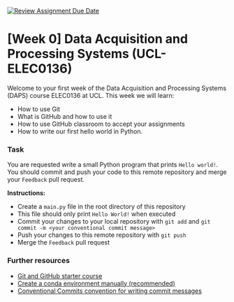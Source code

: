 [![Review Assignment Due Date](https://classroom.github.com/assets/deadline-readme-button-22041afd0340ce965d47ae6ef1cefeee28c7c493a6346c4f15d667ab976d596c.svg)](https://classroom.github.com/a/CiJn3yam)
# [Week 0] Data Acquisition and Processing Systems (UCL-ELEC0136)

Welcome to your first week of the Data Acquisition and Processing Systems (DAPS) course ELEC0136 at UCL.
This week we will learn:
- How to use Git
- What is GitHub and how to use it
- How to use GitHub classroom to accept your assignments
- How to write our first hello world in Python.

### Task
You are requested write a small Python program that prints `Hello world!`. You should commit and push your code to this remote repository and merge your `Feedback` pull request.

**Instructions:**
- Create a `main.py` file in the root directory of this repository
- This file should only print `Hello World!` when executed
- Commit your changes to your local repository with `git add` and `git commit -m <your conventional commit message>`
- Push your changes to this remote repository with `git push`
- Merge the `Feedback` pull request

### Further resources
- [Git and GitHub starter course](https://github.com/classroom-resources/github-starter-course)
- [Create a conda environment manually (recommended)](https://conda.io/projects/conda/en/latest/user-guide/tasks/manage-environments.html#creating-an-environment-file-manually)
- [Conventional Commits convention for writing commit messages](https://www.conventionalcommits.org/en/v1.0.0-beta.4/#summary)
